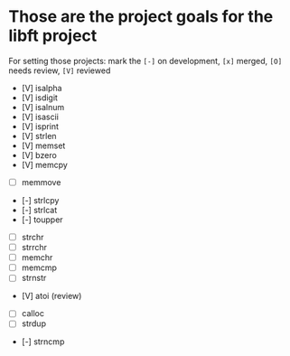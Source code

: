 # Those are the project goals for the libft project

For setting those projects:
mark the `[-]` on development, `[x]` merged, `[O]` needs review, `[V]` reviewed

- [V] isalpha
- [V] isdigit
- [V] isalnum
- [V] isascii
- [V] isprint
- [V] strlen
- [V] memset
- [V] bzero
- [V] memcpy
- [ ] memmove
- [-] strlcpy
- [-] strlcat
- [-] toupper
- [ ] strchr
- [ ] strrchr
- [ ] memchr
- [ ] memcmp
- [ ] strnstr
- [V] atoi (review)
- [ ] calloc
- [ ] strdup
- [-] strncmp

